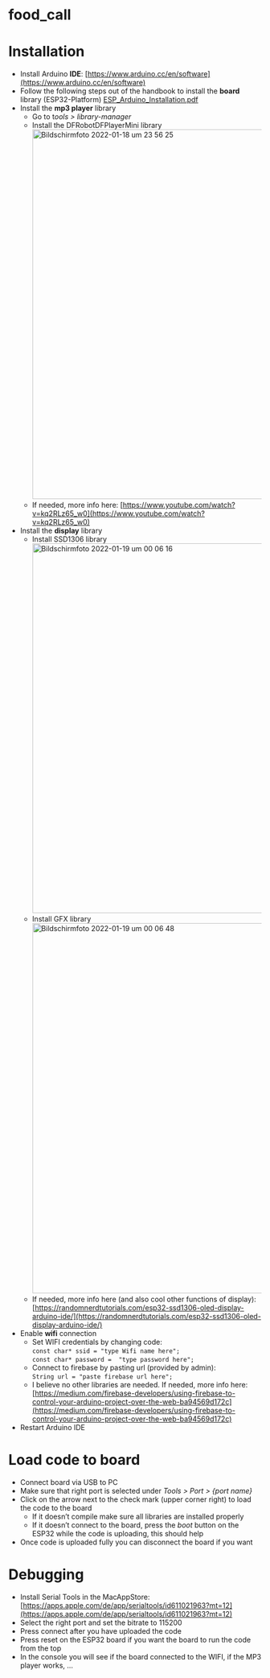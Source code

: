 # food_call

# Installation

- Install Arduino **IDE**: [https://www.arduino.cc/en/software](https://www.arduino.cc/en/software)
- Follow the following steps out of the handbook to install the **board** library (ESP32-Platform)
    [ESP_Arduino_Installation.pdf](https://github.com/TimEngelmann/food_call/files/7895384/ESP_Arduino_Installation.pdf)
- Install the **mp3 player** library
    - Go to t*ools > library-manager*
    - Install the DFRobotDFPlayerMini library\
      <img width="735" alt="Bildschirmfoto 2022-01-18 um 23 56 25" src="https://user-images.githubusercontent.com/46136690/150093757-cd534909-c3a0-4c68-b674-23c8cf644b69.png">
    - If needed, more info here: [https://www.youtube.com/watch?v=kq2RLz65_w0](https://www.youtube.com/watch?v=kq2RLz65_w0)
- Install the **display** library
    - Install SSD1306 library\
      <img width="735" alt="Bildschirmfoto 2022-01-19 um 00 06 16" src="https://user-images.githubusercontent.com/46136690/150093803-a1bc5a09-6e63-46cb-bf23-458fa0f1d07c.png">
    - Install GFX library\
      <img width="736" alt="Bildschirmfoto 2022-01-19 um 00 06 48" src="https://user-images.githubusercontent.com/46136690/150093867-6726aec8-0eea-45ea-91ba-e47d983c77de.png">
    - If needed, more info here (and also cool other functions of display): [https://randomnerdtutorials.com/esp32-ssd1306-oled-display-arduino-ide/](https://randomnerdtutorials.com/esp32-ssd1306-oled-display-arduino-ide/)
- Enable **wifi** connection
    - Set WIFI credentials by changing code:\
        `const char* ssid = "type Wifi name here";`\
        `const char* password =  "type password here";`
    - Connect to firebase by pasting url (provided by admin):\
        `String url = "paste firebase url here";`
    - I believe no other libraries are needed. If needed, more info here: [https://medium.com/firebase-developers/using-firebase-to-control-your-arduino-project-over-the-web-ba94569d172c](https://medium.com/firebase-developers/using-firebase-to-control-your-arduino-project-over-the-web-ba94569d172c)
- Restart Arduino IDE

# Load code to board

- Connect board via USB to PC
- Make sure that right port is selected under *Tools > Port > {port name}*
- Click on the arrow next to the check mark (upper corner right) to load the code to the board
    - If it doesn’t compile make sure all libraries are installed properly
    - If it doesn’t connect to the board, press the *boot* button on the ESP32 while the code is uploading, this should help
- Once code is uploaded fully you can disconnect the board if you want

# Debugging

- Install Serial Tools in the MacAppStore: [https://apps.apple.com/de/app/serialtools/id611021963?mt=12](https://apps.apple.com/de/app/serialtools/id611021963?mt=12)
- Select the right port and set the bitrate to 115200
- Press connect after you have uploaded the code
- Press reset on the ESP32 board if you want the board to run the code from the top
- In the console you will see if the board connected to the WIFI, if the MP3 player works, ...
